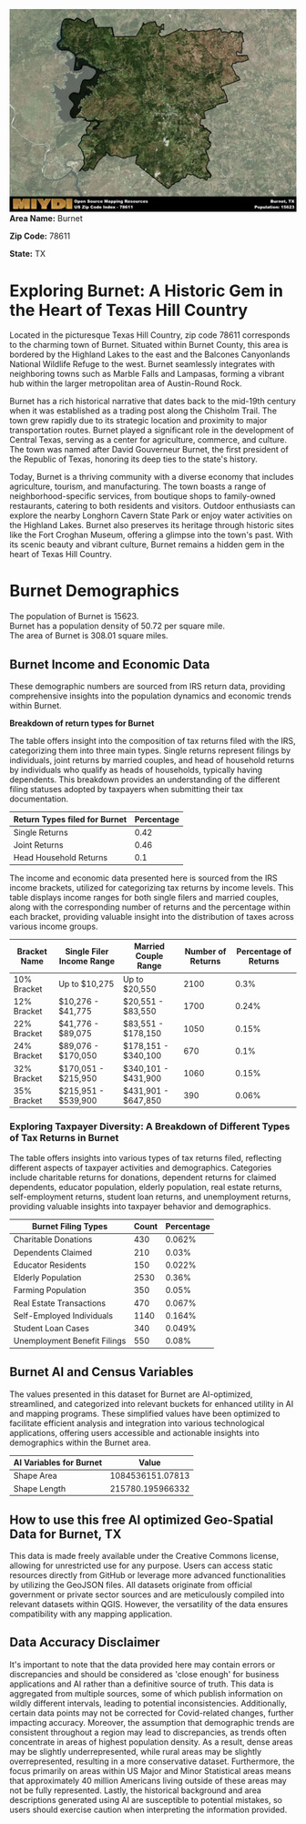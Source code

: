 ![Image Alt Text](../_images/78611.png)
**Area Name:** Burnet

**Zip Code:** 78611

**State:** TX


# Exploring Burnet: A Historic Gem in the Heart of Texas Hill Country  

Located in the picturesque Texas Hill Country, zip code 78611 corresponds to the charming town of Burnet. Situated within Burnet County, this area is bordered by the Highland Lakes to the east and the Balcones Canyonlands National Wildlife Refuge to the west. Burnet seamlessly integrates with neighboring towns such as Marble Falls and Lampasas, forming a vibrant hub within the larger metropolitan area of Austin-Round Rock.

Burnet has a rich historical narrative that dates back to the mid-19th century when it was established as a trading post along the Chisholm Trail. The town grew rapidly due to its strategic location and proximity to major transportation routes. Burnet played a significant role in the development of Central Texas, serving as a center for agriculture, commerce, and culture. The town was named after David Gouverneur Burnet, the first president of the Republic of Texas, honoring its deep ties to the state's history.

Today, Burnet is a thriving community with a diverse economy that includes agriculture, tourism, and manufacturing. The town boasts a range of neighborhood-specific services, from boutique shops to family-owned restaurants, catering to both residents and visitors. Outdoor enthusiasts can explore the nearby Longhorn Cavern State Park or enjoy water activities on the Highland Lakes. Burnet also preserves its heritage through historic sites like the Fort Croghan Museum, offering a glimpse into the town's past. With its scenic beauty and vibrant culture, Burnet remains a hidden gem in the heart of Texas Hill Country.

# Burnet Demographics

The population of Burnet is 15623.  
Burnet has a population density of 50.72 per square mile.  
The area of Burnet is 308.01 square miles.  

## Burnet Income and Economic Data

These demographic numbers are sourced from IRS return data, providing comprehensive insights into the population dynamics and economic trends within Burnet.

**Breakdown of return types for Burnet**

The table offers insight into the composition of tax returns filed with the IRS, categorizing them into three main types. Single returns represent filings by individuals, joint returns by married couples, and head of household returns by individuals who qualify as heads of households, typically having dependents. This breakdown provides an understanding of the different filing statuses adopted by taxpayers when submitting their tax documentation.

| Return Types filed for Burnet                              | Percentage          |
|----------------------------------------------------------|---------------------|
| Single Returns                                            | 0.42 |
| Joint Returns                                             | 0.46 |
| Head Household Returns                                    | 0.1 |

The income and economic data presented here is sourced from the IRS income brackets, utilized for categorizing tax returns by income levels. This table displays income ranges for both single filers and married couples, along with the corresponding number of returns and the percentage within each bracket, providing valuable insight into the distribution of taxes across various income groups.

| Bracket Name       | Single Filer Income Range | Married Couple Range | Number of Returns | Percentage of Returns |
|--------------------|----------------------------|----------------------|-------------------|-----------------------|
| 10% Bracket        | Up to $10,275              | Up to $20,550        | 2100 | 0.3% |
| 12% Bracket        | $10,276 - $41,775          | $20,551 - $83,550    | 1700 | 0.24% |
| 22% Bracket        | $41,776 - $89,075          | $83,551 - $178,150   | 1050 | 0.15% |
| 24% Bracket        | $89,076 - $170,050         | $178,151 - $340,100  | 670 | 0.1% |
| 32% Bracket        | $170,051 - $215,950        | $340,101 - $431,900  | 1060 | 0.15% |
| 35% Bracket        | $215,951 - $539,900        | $431,901 - $647,850  | 390 | 0.06% |

### Exploring Taxpayer Diversity: A Breakdown of Different Types of Tax Returns in Burnet

The table offers insights into various types of tax returns filed, reflecting different aspects of taxpayer activities and demographics. Categories include charitable returns for donations, dependent returns for claimed dependents, educator population, elderly population, real estate returns, self-employment returns, student loan returns, and unemployment returns, providing valuable insights into taxpayer behavior and demographics.

| Burnet Filing Types                    | Count | Percentage |
|--------------------------------------|-------|------------|
| Charitable Donations                 | 430 | 0.062% |
| Dependents Claimed                   | 210 | 0.03% |
| Educator Residents                   | 150 | 0.022% |
| Elderly Population                   | 2530 | 0.36% |
| Farming Population                   | 350 | 0.05% |
| Real Estate Transactions             | 470 | 0.067% |
| Self-Employed Individuals            | 1140 | 0.164% |
| Student Loan Cases                   | 340 | 0.049% |
| Unemployment Benefit Filings         | 550 | 0.08% |

## Burnet AI and Census Variables

The values presented in this dataset for Burnet are AI-optimized, streamlined, and categorized into relevant buckets for enhanced utility in AI and mapping programs. These simplified values have been optimized to facilitate efficient analysis and integration into various technological applications, offering users accessible and actionable insights into demographics within the Burnet area.

| AI Variables for Burnet | Value |
|-------------|-------|
| Shape Area | 1084536151.07813 |
| Shape Length | 215780.195966332 |

## How to use this free AI optimized Geo-Spatial Data for Burnet, TX

This data is made freely available under the Creative Commons license, allowing for unrestricted use for any purpose. Users can access static resources directly from GitHub or leverage more advanced functionalities by utilizing the GeoJSON files. All datasets originate from official government or private sector sources and are meticulously compiled into relevant datasets within QGIS. However, the versatility of the data ensures compatibility with any mapping application.

## Data Accuracy Disclaimer
It's important to note that the data provided here may contain errors or discrepancies and should be considered as 'close enough' for business applications and AI rather than a definitive source of truth. This data is aggregated from multiple sources, some of which publish information on wildly different intervals, leading to potential inconsistencies. Additionally, certain data points may not be corrected for Covid-related changes, further impacting accuracy. Moreover, the assumption that demographic trends are consistent throughout a region may lead to discrepancies, as trends often concentrate in areas of highest population density. As a result, dense areas may be slightly underrepresented, while rural areas may be slightly overrepresented, resulting in a more conservative dataset. Furthermore, the focus primarily on areas within US Major and Minor Statistical areas means that approximately 40 million Americans living outside of these areas may not be fully represented. Lastly, the historical background and area descriptions generated using AI are susceptible to potential mistakes, so users should exercise caution when interpreting the information provided.
